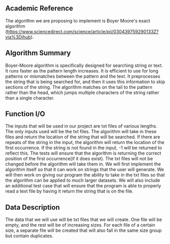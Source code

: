 
## Academic Reference

The algorithm we are proposing to implement is Boyer Moore's exact algorithm (https://www.sciencedirect.com/science/article/pii/030439759290133Z?via%3Dihub). 

## Algorithm Summary

Boyer-Moore algorithm is specifically designed for searching string or text. It runs faster as the pattern length increases. It is efficient to use for long patterns or mismatches between the pattern and the text. It preprocesses the string that is being searched for, and then it uses this information to skip sections of the string. The algorithm matches on the tail to the pattern rather than the head, which jumps multiple characters of the string rather than a single character.

## Function I/O

The inputs that will be used in our project are txt files of various lengths. The only inputs used will be the txt files. The algorithm will take in these files and return the location of the string that will be searched. If there are repeats of the string in the input, the algorithm will return the location of the first occurrence. If the string is not found in the input, -1 will be returned to reflect this. The tests will ensure that the algorithm is returning the correct position of the first occurrence(if it does exist). The txt files will not be changed before the algorithm will take them in. We will first implement the algorithm itself so that it can work on strings that the user will generate. We will then work on giving our program the ability to take in the txt files so that the algorithm can be applied to much larger datasets. We will also include an additional test case that will ensure that the program is able to properly read a text file by having it return the string that is on the file. 


## Data Description

The data that we will use will be txt files that we will create. One file will be empty, and the rest will be of increasing sizes. For each file of a certain size, a separate file will be created that will also fall in the same size group but contain duplicates. 

